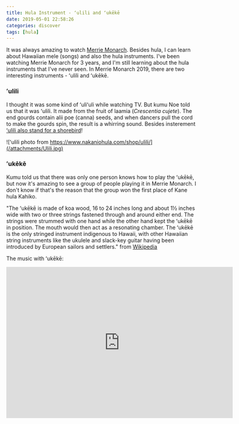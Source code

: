 ```yaml
---
title: Hula Instrument - ʻulili and ʻukēkē
date: 2019-05-01 22:58:26
categories: discover
tags: [hula]
---
```


It was always amazing to watch [Merrie Monarch](https://www.merriemonarch.com/). Besides hula, I can learn about Hawaiian mele (songs) and also the hula instruments. I've been watching Merrie Monarch for 3 years, and I'm still learning about the hula instruments that I've never seen. In Merrie Monarch 2019, there are two interesting instruments - ʻulili and ʻukēkē.  


### ʻulili

I thought it was some kind of ʻuliʻuli while watching TV. But kumu Noe told us that it was ʻulili. It made from the fruit of laamia (*Crescentia cujete*). The end gourds contain alii poe (canna) seeds, and when dancers pull the cord to make the gourds spin, the result is a whirring sound. Besides insterement [ʻulili also stand for a shorebird](https://www.mauimagazine.net/ulili/)!  


![ʻulili photo from https://www.nakaniohula.com/shop/ulili/](/attachments/Ulili.jpg)  



### ʻukēkē

Kumu told us that there was only one person knows how to play the ʻukēkē, but now it's amazing to see a group of people playing it in Merrie Monarch. I don't know if that's the reason that the group won the first place of Kane hula Kahiko.  


"The ʻukēkē is made of koa wood, 16 to 24 inches long and about 1½ inches wide with two or three strings fastened through and around either end. The strings were strummed with one hand while the other hand kept the ʻukēkē in position. The mouth would then act as a resonating chamber. The ʻukēkē is the only stringed instrument indigenous to Hawaii, with other Hawaiian string instruments like the ukulele and slack-key guitar having been introduced by European sailors and settlers." from [Wikipedia](https://en.wikipedia.org/wiki/Ukeke)  


The music with ʻukēkē:

<iframe width="600" height="400" src="https://www.youtube.com/embed/6VN2e0V6zF8" frameborder="0" allow="accelerometer; autoplay; encrypted-media; gyroscope; picture-in-picture" allowfullscreen></iframe>